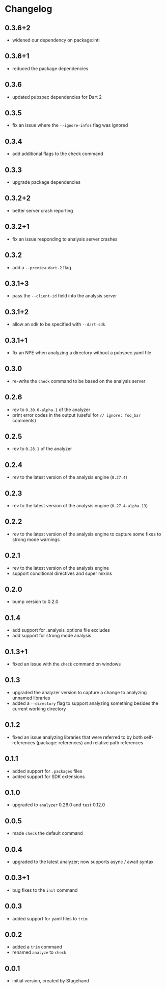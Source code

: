 # Changelog

## 0.3.6+2
- widened our dependency on package:intl

## 0.3.6+1
- reduced the package dependencies

## 0.3.6
- updated pubspec dependencies for Dart 2

## 0.3.5
- fix an issue where the `--ignore-infos` flag was ignored

## 0.3.4
- add additional flags to the check command

## 0.3.3
- upgrade package dependencies

## 0.3.2+2
- better server crash reporting

## 0.3.2+1
- fix an issue responding to analysis server crashes

## 0.3.2
- add a `--preview-dart-2` flag

## 0.3.1+3
- pass the `--client-id` field into the analysis server

## 0.3.1+2
- allow an sdk to be specified with `--dart-sdk`

## 0.3.1+1
- fix an NPE when analyzing a directory without a pubspec.yaml file

## 0.3.0
- re-write the `check` command to be based on the analysis server

## 0.2.6
- rev to `0.30.0-alpha.1` of the analyzer
- print error codes in the output (useful for `// ignore: foo_bar` comments)

## 0.2.5
- rev to `0.28.1` of the analyzer

## 0.2.4
- rev to the latest version of the analysis engine (`0.27.4`)

## 0.2.3
- rev to the latest version of the analysis engine (`0.27.4-alpha.13`)

## 0.2.2
- rev to the latest version of the analysis engine to capture some fixes to
  strong mode warnings

## 0.2.1
- rev to the latest version of the analysis engine
- support conditional directives and super mixins

## 0.2.0
- bump version to 0.2.0

## 0.1.4
- add support for .analysis_options file excludes
- add support for strong mode analysis

## 0.1.3+1
- fixed an issue with the `check` command on windows

## 0.1.3
- upgraded the analyzer version to capture a change to analyzing unnamed
  libraries
- added a `--directory` flag to support analyzing something besides the current
  working directory

## 0.1.2
- fixed an issue analyzing libraries that were referred to by both self-references
  (package: references) and relative path references

## 0.1.1
- added support for `.packages` files
- added support for SDK extensions

## 0.1.0
- upgraded to `analyzer` 0.26.0 and `test` 0.12.0

## 0.0.5
- made `check` the default command

## 0.0.4
- upgraded to the latest analyzer; now supports async / await syntax

## 0.0.3+1
- bug fixes to the `init` command

## 0.0.3
- added support for yaml files to `trim`

## 0.0.2
- added a `trim` command
- renamed `analyze` to `check`

## 0.0.1
- initial version, created by Stagehand
